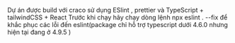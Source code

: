 Dự án được build với craco sử dụng ESlint , prettier và TypeScript + tailwindCSS + React
Trước khi chạy hãy chạy dòng lệnh npx eslint . --fix để khắc phục các lỗi đến eslint(package chỉ hỗ trợ typescript dưới 4.6.0 nhưng hiện tại đang ở 4.9.5 )
